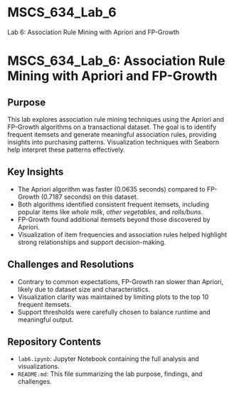 # MSCS_634_Lab_6
Lab 6: Association Rule Mining with Apriori and FP-Growth
# MSCS_634_Lab_6: Association Rule Mining with Apriori and FP-Growth

## Purpose

This lab explores association rule mining techniques using the Apriori and FP-Growth algorithms on a transactional dataset. The goal is to identify frequent itemsets and generate meaningful association rules, providing insights into purchasing patterns. Visualization techniques with Seaborn help interpret these patterns effectively.

## Key Insights

- The Apriori algorithm was faster (0.0635 seconds) compared to FP-Growth (0.7187 seconds) on this dataset.
- Both algorithms identified consistent frequent itemsets, including popular items like *whole milk*, *other vegetables*, and *rolls/buns*.
- FP-Growth found additional itemsets beyond those discovered by Apriori.
- Visualization of item frequencies and association rules helped highlight strong relationships and support decision-making.

## Challenges and Resolutions

- Contrary to common expectations, FP-Growth ran slower than Apriori, likely due to dataset size and characteristics.
- Visualization clarity was maintained by limiting plots to the top 10 frequent itemsets.
- Support thresholds were carefully chosen to balance runtime and meaningful output.

## Repository Contents

- `lab6.ipynb`: Jupyter Notebook containing the full analysis and visualizations.
- `README.md`: This file summarizing the lab purpose, findings, and challenges.


